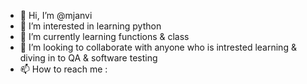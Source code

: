 - 👋 Hi, I’m @mjanvi
- 👀 I’m interested in learning python
- 🌱 I’m currently learning functions & class
- 💞️ I’m looking to collaborate with anyone who is intrested learning & diving in to QA & software testing
- 📫 How to reach me : 

<!---
mjanvi/mjanvi is a ✨ special ✨ repository because its `README.md` (this file) appears on your GitHub profile.
You can click the Preview link to take a look at your changes.
--->
